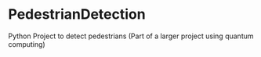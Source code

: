 # PedestrianDetection
Python Project to detect pedestrians (Part of a larger project using quantum computing)
